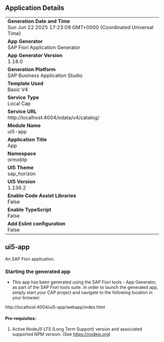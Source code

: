 ## Application Details
|               |
| ------------- |
|**Generation Date and Time**<br>Sun Jun 22 2025 17:23:09 GMT+0000 (Coordinated Universal Time)|
|**App Generator**<br>SAP Fiori Application Generator|
|**App Generator Version**<br>1.18.0|
|**Generation Platform**<br>SAP Business Application Studio|
|**Template Used**<br>Basic V4|
|**Service Type**<br>Local Cap|
|**Service URL**<br>http://localhost:4004/odata/v4/catalog/|
|**Module Name**<br>ui5-app|
|**Application Title**<br>App|
|**Namespace**<br>ormobtp|
|**UI5 Theme**<br>sap_horizon|
|**UI5 Version**<br>1.136.2|
|**Enable Code Assist Libraries**<br>False|
|**Enable TypeScript**<br>False|
|**Add Eslint configuration**<br>False|

## ui5-app

An SAP Fiori application.

### Starting the generated app

-   This app has been generated using the SAP Fiori tools - App Generator, as part of the SAP Fiori tools suite.  In order to launch the generated app, simply start your CAP project and navigate to the following location in your browser:

http://localhost:4004/ui5-app/webapp/index.html

#### Pre-requisites:

1. Active NodeJS LTS (Long Term Support) version and associated supported NPM version.  (See https://nodejs.org)


